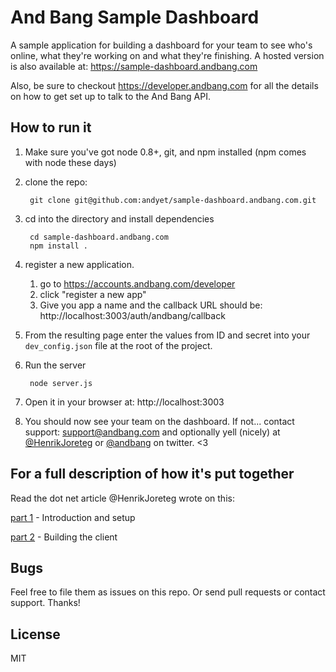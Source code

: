 # And Bang Sample Dashboard

A sample application for building a dashboard for your team to see who's online, what they're working on and what they're finishing. A hosted version is also available at: https://sample-dashboard.andbang.com

Also, be sure to checkout https://developer.andbang.com for all the details on how to get set up to talk to the And Bang API.


## How to run it

1. Make sure you've got node 0.8+, git, and npm installed (npm comes with node these days)

2. clone the repo:

        git clone git@github.com:andyet/sample-dashboard.andbang.com.git

3. cd into the directory and install dependencies
    
        cd sample-dashboard.andbang.com
        npm install .

4. register a new application. 

    1. go to https://accounts.andbang.com/developer
    2. click "register a new app"
    3. Give you app a name and the callback URL should be: http://localhost:3003/auth/andbang/callback

5. From the resulting page enter the values from ID and secret into your `dev_config.json` file at the root of the project.

6. Run the server

        node server.js

7. Open it in your browser at: http://localhost:3003

8. You should now see your team on the dashboard. If not... contact support: support@andbang.com and optionally yell (nicely) at [@HenrikJoreteg](http://twitter.com/henrikjoreteg) or [@andbang](http://twitter.com/andbang) on twitter. <3

## For a full description of how it's put together 

Read the dot net article @HenrikJoreteg wrote on this: 

[part 1](https://github.com/HenrikJoreteg/dot-net-article/blob/master/part1.md) - Introduction and setup

[part 2](https://github.com/HenrikJoreteg/dot-net-article/blob/master/part2.md) - Building the client


## Bugs

Feel free to file them as issues on this repo. Or send pull requests or contact support. Thanks!


## License

MIT


